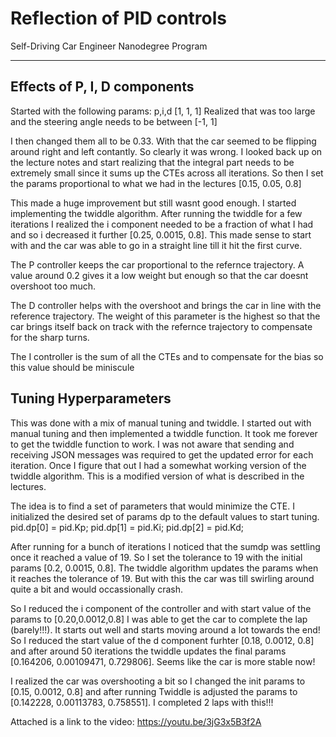 # Reflection of PID controls
Self-Driving Car Engineer Nanodegree Program

---

## Effects of P, I, D components 
Started with the following params: p,i,d [1, 1, 1]
Realized that was too large and the steering angle needs to be between [-1, 1]

I then changed them all to be 0.33. With that the car seemed to be flipping around right and left contantly. So clearly it was wrong. I looked back up on the lecture notes and start realizing that the integral part needs to be extremely small since it sums up the CTEs across all iterations. So then I set the params proportional to what we had in the lectures [0.15, 0.05, 0.8]

This made a huge improvement but still wasnt good enough. I started implementing the twiddle algorithm. After running the twiddle for a few iterations I realized the i component needed to be a fraction of what I had and so i decreased it further [0.25, 0.0015, 0.8]. This made sense to start with and the car was able to go in a straight line till it hit the first curve. 

The P controller keeps the car proportional to the refernce trajectory. A value around 0.2 gives it a low weight but enough so that the car doesnt overshoot too much. 

The D controller helps with the overshoot and brings the car in line with the reference trajectory. The weight of this parameter is the highest so that the car brings itself back on track with the refernce trajectory to compensate for the sharp turns.  

The I controller is the sum of all the CTEs and to compensate for the bias so this value should be miniscule

## Tuning Hyperparameters 

This was done with a mix of manual tuning and twiddle. I started out with manual tuning and then implemented a twiddle function. It took me forever to get the twiddle function to work. I was not aware that sending and receiving JSON messages was required to get the updated error for each iteration. Once I figure that out I had a somewhat working version of the twiddle algorithm. This is a modified version of what is described in the lectures. 

The idea is to find a set of parameters that would minimize the CTE. I initialized the desired set of params dp to the default values to start tuning. 
pid.dp[0] = pid.Kp;
pid.dp[1] = pid.Ki;
pid.dp[2] = pid.Kd;

After running for a bunch of iterations I noticed that the sumdp was settling once it reached a value of 19. So I set the tolerance to 19 with the initial params [0.2, 0.0015, 0.8]. The twiddle algorithm updates the params when it reaches the tolerance of 19. But with this the car was till swirling around quite a bit and would occassionally crash. 

So I reduced the i component of the controller and with start value of the params to [0.20,0.0012,0.8] I was able to get the car to complete the lap (barely!!!). It starts out well and starts moving around a lot towards the end! So I reduced the start value of the d component furhter [0.18, 0.0012, 0.8] and after around 50 iterations the twiddle updates the final params [0.164206, 0.00109471, 0.729806]. Seems like the car is more stable now! 

I realized the car was overshooting a bit so I changed the init params to [0.15, 0.0012, 0.8] and after running Twiddle is adjusted the params to [0.142228, 0.00113783, 0.758551]. I completed 2 laps with this!!!

Attached is a link to the video:
https://youtu.be/3jG3x5B3f2A
